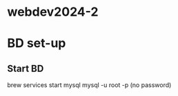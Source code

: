 # webdev2024-2


# BD set-up
## Start BD
brew services start mysql
mysql -u root -p
(no password)


